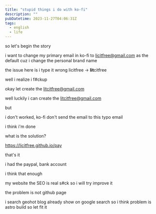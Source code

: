 ```yaml
---
title: "stupid things i do with ko-fi"
description: ""
pubDatetime: 2023-11-27T04:06:31Z
tags:
  - english
  - life
---
```


so let's begin the story

i want to change my primary email in ko-fi to licitfree@gmail.com as the default cuz i change the personal brand name

the issue here is i type it wrong licitfree -> **lit**citfree

well i realize i f#ckup

okay let create the litcitfree@gmail.com

well luckily i can create the litcitfree@gmail.com

but

i don't worked, ko-fi don't send the email to this typo email

i think i'm done

what is the solution?

https://licitfree.github.io/pay

that's it

i had the paypal, bank account

i think that enough

my website the SEO is real s#ck so i will try improve it

the problem is not github page

i search geohot blog already show on google search so i think problem is astro build so let fit it
